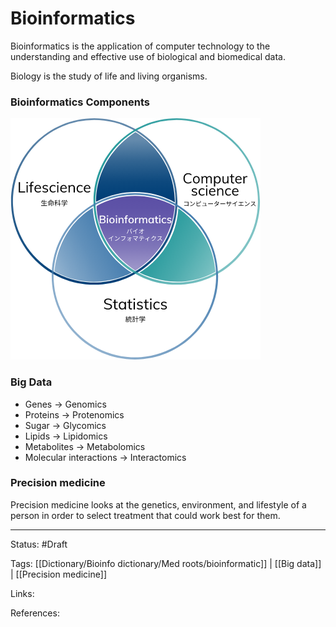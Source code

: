 # Bioinformatics 
Bioinformatics is the application of computer technology to the understanding and effective use of biological and biomedical data.

Biology is the study of life and living organisms.

### Bioinformatics Components


![image](../Attachments/Bioinformatics/Bioinformatics-Components.png)


### Big Data
- Genes ->  Genomics
- Proteins -> Protenomics
- Sugar -> Glycomics
- Lipids -> Lipidomics
- Metabolites -> Metabolomics
- Molecular interactions -> Interactomics

### Precision medicine
Precision medicine looks at the genetics, environment, and lifestyle of a person in order to select treatment that could work best for them.



---

Status: #Draft

Tags:
[[Dictionary/Bioinfo dictionary/Med roots/bioinformatic]] | [[Big data]] | [[Precision medicine]]

Links:

References:




